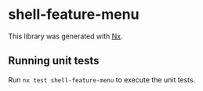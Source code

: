 # shell-feature-menu

This library was generated with [Nx](https://nx.dev).

## Running unit tests

Run `nx test shell-feature-menu` to execute the unit tests.
